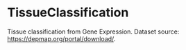 # TissueClassification

Tissue classification from Gene Expression. Dataset source: https://depmap.org/portal/download/.